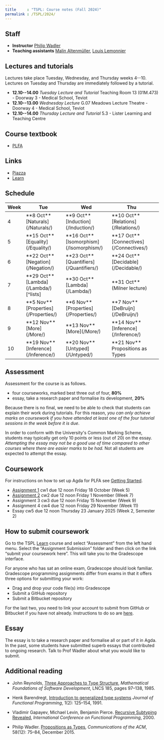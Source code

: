 ```yaml
---
title     : "TSPL: Course notes (Fall 2024)"
permalink : /TSPL/2024/
---
```



## Staff

* **Instructor**
    [Philip Wadler](https://homepages.inf.ed.ac.uk/wadler)
* **Teaching assistants**
    [Malin Altenmüller](https://maltenmuller.github.io/),
    [Louis Lemonnier](https://homepages.inf.ed.ac.uk/llemonni/)


## Lectures and tutorials

Lectures take place Tuesday, Wednesday, and Thursday weeks 4--10.
Lectures on Tuesday and Thursday are immediately followed by a tutorial.

* **12.10--14.00** _Tuesday Lecture and Tutorial_
  Teaching Room 13 (01M.473) - Doorway 3 - Medical School, Teviot
* **12.10--13.00** _Wednesday Lecture_
  G.07 Meadows Lecture Theatre - Doorway 4 - Medical School, Teviot
* **12.10--14.00** _Thursday Lecture and Tutorial_
  5.3 - Lister Learning and Teaching Centre

## Course textbook

* [PLFA](https://plfa.inf.ed.ac.uk)

## Links

* [Piazza][piazza]
* [Learn][learn]
<!-- Omit DRPS because it is not https -->
<!-- * [Lectures][lectures] -->

[piazza]: https://piazza.com/class/m03x8uq3s642g7
[learn]: https://www.learn.ed.ac.uk/ultra/courses/_117826_1/outline
[lectures]: https://echo360.org.uk/section/a4451855-1138-4ae3-9c94-acd37a91c8a4/home

## Schedule

<table>
<thead>
 <tr>
  <th scope="col">Week</th>
  <th scope="col">Tue</th>
  <th scope="col">Wed</th>
  <th scope="col">Thu<th>
 </tr>
</thead>
<tbody>
 <tr>
  <td>4</td>
  <td>**8 Oct** [Naturals](/Naturals/)</td>
  <td>**9 Oct** [Induction](/Induction/)</td>
  <td>**10 Oct** [Relations](/Relations/)</td>
 </tr>
 <tr>
  <td>5</td>
  <td>**15 Oct** [Equality](/Equality/)</td>
  <td>**16 Oct** [Isomorphism](/Isomorphism/)</td>
  <td>**17 Oct** [Connectives](/Connectives/)</td>
 </tr>
 <tr>
  <td>6</td>
  <td>**22 Oct** [Negation](/Negation/)</td>
  <td>**23 Oct** [Quantifiers](/Quantifiers/)</td>
  <td>**24 Oct** [Decidable](/Decidable/)</td>
 </tr>
 <tr>
  <td>7</td>
  <td>**29 Oct** [Lambda](/Lambda/)[^lists]</td>
  <td>**30 Oct** [Lambda](/Lambda/)</td>
  <td>**31 Oct** (Milner lecture)
 </tr>
 <tr>
  <td>8</td>
  <td>**5 Nov** [Properties](/Properties/)</td>
  <td>**6 Nov** [Properties](/Properties/)</td>
  <td>**7 Nov** [DeBruijn](/DeBruijn/)</td>
 </tr>
 <tr>
  <td>9</td>
  <td>**12 Nov** [More](/More/)</td>
  <td>**13 Nov** [More](/More/)</td>
  <td>**14 Nov** [Inference](/Inference/)</td>
 </tr>
 <tr>
  <td>10</td>
  <td>**19 Nov** [Inference](/Inference/)</td>
  <td>**20 Nov** [Untyped](/Untyped/)</td>
  <td>**21 Nov** Propositions as Types</td>
 </tr>
</tbody>
</table>

[^lists]:In week 7, also read [Lists](/Lists/) on your own.


## Assessment

Assessment for the course is as follows.

* four courseworks, marked best three out of four, **80%**
* essay, take a research paper and formalise its development, **20%**

Because there is no final, we need to be able to check that students
can explain their work during tutorials.  For this reason, _you can
only achieve marks on coursework if you have attended at least one of
the four tutorial sessions in the week before it is due_.

In order to conform with the University's Common Marking Scheme,
students may typically get only 10 points or less (out of 20) on the
essay.  _Attempting the essay may not be a good use of time
compared to other courses where there are easier marks to be had._
Not all students are expected to attempt the essay.


## Coursework

For instructions on how to set up Agda for PLFA see [Getting Started](/GettingStarted/).

* [Assignment 1](/TSPL/2024/Assignment1/) cw1 due 12 noon Friday 18 October (Week 5)
* [Assignment 2](/TSPL/2024/Assignment2/) cw2 due 12 noon Friday 1 November (Week 7)
* Assignment 3 cw3 due 12 noon Friday 15 November (Week 9)
* Assignment 4 cw4 due 12 noon Friday 29 November (Week 11)
* Essay cw5 due 12 noon Thursday 23 January 2025 (Week 2, Semester 2)


## How to submit coursework

Go to the TSPL [Learn][learn] course and select “Assessment” from the left hand
menu. Select the “Assignment Submission” folder and then click on the
link “submit your coursework here”. This will take you to the
Gradescope interface.

For anyone who has sat an online exam, Gradescope should look familiar.
Gradescope programming assignments differ from exams in that
it offers three options for submitting your work:

  *   Drag and drop your code file(s) into Gradescope
  *   Submit a GitHub repository
  *   Submit a Bitbucket repository

For the last two, you need to link your account to submit from GitHub
or Bitbucket if you have not already.  Instructions to do so are
[here](https://help.gradescope.com/article/lcn4nfvcww-student-edit-account#linking_accounts).


<!-- Assignments are submitted by running
``` bash
submit tspl cwN AssignmentN.lagda.md
```
where N is the number of the assignment. -->


## Essay

The essay is to take a research paper and formalise all or
part of it in Agda.  In the past, some students have submitted superb
essays that contributed to ongoing research.
Talk to Prof Wadler about what you would like to submit.

<!--
## Mock exam

10am-12noon Monday 28 November. An online
examination with the Agda proof assistant, to let you
practice for the exam and familiarise yourself with exam conditions.
-->

## Additional reading

* John Reynolds,
  [Three Approaches to Type Structure][reynolds],
  _Mathematical Foundations of Software Development_,
  LNCS 185, pages 97–138, 1985.

* Henk Barendregt,
  [Introduction to generalized type systems][barendregt]
  _Journal of Functional Programming_, 1(2): 125–154, 1991.

* Vladimir Gapayev, Michael Levin, Benjamin Pierce.
  [Recursive Subtyping Revealed][gapayev],
  _International Conference on Functional Programming_, 2000.

* Philip Wadler.
  [Propositions as Types][p-as-t],
  _Communications of the ACM_, 58(12): 75–84, December 2015.

[reynolds]: https://homepages.inf.ed.ac.uk/wadler/papers/reynolds/three-approaches.pdf
[barendregt]: https://homepages.inf.ed.ac.uk/wadler/papers/barendregt/pure-type-systems.pdf
[gapayev]: https://homepages.inf.ed.ac.uk/wadler/papers/gapayev/gapayev-et-al-icfp2000.pdf
[p-as-t]: https://dl.acm.org/doi/10.1145/2699407

<!--
## Midterm course feedback

You may offer feedback on the course at
[https://www.surveymonkey.co.uk/r/YX7ZFYC](https://www.surveymonkey.co.uk/r/YX7ZFYC).

Please do so by 12 noon Thursday 31 October.
-->

<!--

## Mock exam

Here is the text of the [second mock](/courses/tspl/2018/Mock2.pdf)
and the exam [instructions](/courses/tspl/2018/Instructions.pdf).

-->
